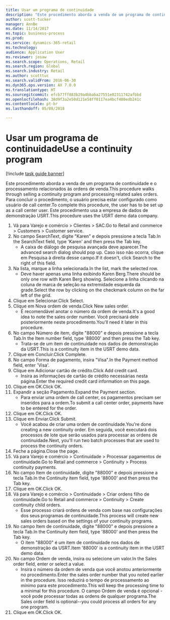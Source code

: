 ```yaml
--- 
title: Usar um programa de continuidade
description: "Este procedimento aborda a venda de um programa de continuidade e o processamento relacionados às ordens de venda."
author: scott-tucker
manager: AnnBe
ms.date: 11/14/2017
ms.topic: business-process
ms.prod: 
ms.service: dynamics-365-retail
ms.technology: 
audience: Application User
ms.reviewer: josaw
ms.search.scope: Operations, Retail
ms.search.region: Global
ms.search.industry: Retail
ms.author: scotttuc
ms.search.validFrom: 2016-06-30
ms.dyn365.ops.version: AX 7.0.0
ms.translationtype: HT
ms.sourcegitcommit: efcb77ff883b29a4bbaba27551e02311742afbbd
ms.openlocfilehash: 38d9f3a2e58d121e58ff0117ea4bcf480edb241c
ms.contentlocale: pt-br
ms.lasthandoff: 05/08/2018

---
```

# <a name="use-a-continuity-program"></a><span data-ttu-id="9274c-103">Usar um programa de continuidade</span><span class="sxs-lookup"><span data-stu-id="9274c-103">Use a continuity program</span></span>

[!include [task guide banner](../includes/task-guide-banner.md)]

<span data-ttu-id="9274c-104">Este procedimento aborda a venda de um programa de continuidade e o processamento relacionados às ordens de venda.</span><span class="sxs-lookup"><span data-stu-id="9274c-104">This procedure walks through selling a continuity program and processing related sales orders.</span></span> <span data-ttu-id="9274c-105">Para concluir o procedimento, o usuário precisa estar configurado como usuário de call center.</span><span class="sxs-lookup"><span data-stu-id="9274c-105">To complete this procedure, the user has to be set up as a call center user.</span></span> <span data-ttu-id="9274c-106">Este procedimento usa a empresa de dados de demonstração USRT.</span><span class="sxs-lookup"><span data-stu-id="9274c-106">This procedure uses the USRT demo data company.</span></span>

1. <span data-ttu-id="9274c-107">Vá para Varejo e comércio > Clientes > SAC.</span><span class="sxs-lookup"><span data-stu-id="9274c-107">Go to Retail and commerce > Customers > Customer service.</span></span>
2. <span data-ttu-id="9274c-108">No campo SearchText, digite "Karen" e depois pressione a tecla Tab.</span><span class="sxs-lookup"><span data-stu-id="9274c-108">In the SearchText field, type 'Karen' and then press the Tab key.</span></span>
    * <span data-ttu-id="9274c-109">A caixa de diálogo de pesquisa avançada deve aparecer.</span><span class="sxs-lookup"><span data-stu-id="9274c-109">The advanced search dialog should pop up.</span></span> <span data-ttu-id="9274c-110">Caso isso não ocorra, clique em Pesquisa à direita desse campo.</span><span class="sxs-lookup"><span data-stu-id="9274c-110">If it doesn't, click Search to the right of this field.</span></span>  
3. <span data-ttu-id="9274c-111">Na lista, marque a linha selecionada.</span><span class="sxs-lookup"><span data-stu-id="9274c-111">In the list, mark the selected row.</span></span>
    * <span data-ttu-id="9274c-112">Deve haver apenas uma linha exibindo Karen Berg.</span><span class="sxs-lookup"><span data-stu-id="9274c-112">There should be only one row with Karen Berg showing.</span></span> <span data-ttu-id="9274c-113">Selecione a linha clicando na coluna de marca de seleção na extremidade esquerda da grade.</span><span class="sxs-lookup"><span data-stu-id="9274c-113">Select the row by clicking on the checkmark column on the far left of the grid.</span></span>  
4. <span data-ttu-id="9274c-114">Clique em Selecionar.</span><span class="sxs-lookup"><span data-stu-id="9274c-114">Click Select.</span></span>
5. <span data-ttu-id="9274c-115">Clique em Nova ordem de venda.</span><span class="sxs-lookup"><span data-stu-id="9274c-115">Click New sales order.</span></span>
    * <span data-ttu-id="9274c-116">É recomendável anotar o número da ordem de venda.</span><span class="sxs-lookup"><span data-stu-id="9274c-116">It's a good idea to note the sales order number.</span></span> <span data-ttu-id="9274c-117">Você precisará dele posteriormente neste procedimento.</span><span class="sxs-lookup"><span data-stu-id="9274c-117">You'll need it later in this procedure.</span></span>  
6. <span data-ttu-id="9274c-118">No campo Número de item, digite "88000" e depois pressione a tecla Tab.</span><span class="sxs-lookup"><span data-stu-id="9274c-118">In the Item number field, type '88000' and then press the Tab key.</span></span>
    * <span data-ttu-id="9274c-119">Trata-se de um item de continuidade nos dados de demonstração da USRT.</span><span class="sxs-lookup"><span data-stu-id="9274c-119">This is a continuity item in the USRT demo data.</span></span>  
7. <span data-ttu-id="9274c-120">Clique em Concluir.</span><span class="sxs-lookup"><span data-stu-id="9274c-120">Click Complete.</span></span>
8. <span data-ttu-id="9274c-121">No campo Forma de pagamento, insira "Visa".</span><span class="sxs-lookup"><span data-stu-id="9274c-121">In the Payment method field, enter 'Visa'.</span></span>
9. <span data-ttu-id="9274c-122">Clique em Adicionar cartão de crédito.</span><span class="sxs-lookup"><span data-stu-id="9274c-122">Click Add credit card.</span></span>
    * <span data-ttu-id="9274c-123">Insira as informações de cartão de crédito necessárias nesta página.</span><span class="sxs-lookup"><span data-stu-id="9274c-123">Enter the required credit card information on this page.</span></span>  
10. <span data-ttu-id="9274c-124">Clique em OK.</span><span class="sxs-lookup"><span data-stu-id="9274c-124">Click OK.</span></span>
11. <span data-ttu-id="9274c-125">Expandir a seção Pagamento.</span><span class="sxs-lookup"><span data-stu-id="9274c-125">Expand the Payment section.</span></span>
    * <span data-ttu-id="9274c-126">Para enviar uma ordem de call center, os pagamentos precisam ser inseridos para a ordem.</span><span class="sxs-lookup"><span data-stu-id="9274c-126">To submit a call center order, payments have to be entered for the order.</span></span>  
12. <span data-ttu-id="9274c-127">Clique em OK.</span><span class="sxs-lookup"><span data-stu-id="9274c-127">Click OK.</span></span>
13. <span data-ttu-id="9274c-128">Clique em Enviar.</span><span class="sxs-lookup"><span data-stu-id="9274c-128">Click Submit.</span></span>
    * <span data-ttu-id="9274c-129">Você acabou de criar uma ordem de continuidade.</span><span class="sxs-lookup"><span data-stu-id="9274c-129">You're done creating a new continuity order.</span></span> <span data-ttu-id="9274c-130">Em seguida, você executará dois processos de lote que serão usados para processar as ordens de continuidade.</span><span class="sxs-lookup"><span data-stu-id="9274c-130">Next, you'll run two batch processes that are used to process the continuity orders.</span></span>  
14. <span data-ttu-id="9274c-131">Feche a página.</span><span class="sxs-lookup"><span data-stu-id="9274c-131">Close the page.</span></span>
15. <span data-ttu-id="9274c-132">Vá para Varejo e comércio > Continuidade > Processar pagamentos de continuidade.</span><span class="sxs-lookup"><span data-stu-id="9274c-132">Go to Retail and commerce > Continuity > Process continuity payments.</span></span>
16. <span data-ttu-id="9274c-133">No campo Item de continuidade, digite "88000" e depois pressione a tecla Tab.</span><span class="sxs-lookup"><span data-stu-id="9274c-133">In the Continuity item field, type '88000' and then press the Tab key.</span></span>
17. <span data-ttu-id="9274c-134">Clique em OK.</span><span class="sxs-lookup"><span data-stu-id="9274c-134">Click OK.</span></span>
18. <span data-ttu-id="9274c-135">Vá para Varejo e comércio > Continuidade > Criar ordens filho de continuidade.</span><span class="sxs-lookup"><span data-stu-id="9274c-135">Go to Retail and commerce > Continuity > Create continuity child orders.</span></span>
    * <span data-ttu-id="9274c-136">Esse processo criará ordens de venda com base nas configurações dos seus programas de continuidade.</span><span class="sxs-lookup"><span data-stu-id="9274c-136">This process will create new sales orders based on the settings of your continuity programs.</span></span>  
19. <span data-ttu-id="9274c-137">No campo Item de continuidade, digite "88000" e depois pressione a tecla Tab.</span><span class="sxs-lookup"><span data-stu-id="9274c-137">In the Continuity item field, type '88000' and then press the Tab key.</span></span>
    * <span data-ttu-id="9274c-138">O item "88000" é um item de continuidade nos dados de demonstração da USRT.</span><span class="sxs-lookup"><span data-stu-id="9274c-138">Item '88000' is a continuity item in the USRT demo data.</span></span>  
20. <span data-ttu-id="9274c-139">No campo Ordem de venda, insira ou selecione um valor.</span><span class="sxs-lookup"><span data-stu-id="9274c-139">In the Sales order field, enter or select a value.</span></span>
    * <span data-ttu-id="9274c-140">Insira o número da ordem de venda que você anotou anteriormente no procedimento.</span><span class="sxs-lookup"><span data-stu-id="9274c-140">Enter the sales order number that you noted earlier in the procedure.</span></span> <span data-ttu-id="9274c-141">Isso reduzirá o tempo de processamento ao mínimo para este procedimento.</span><span class="sxs-lookup"><span data-stu-id="9274c-141">This will keep the processing time to a minimal for this procedure.</span></span> <span data-ttu-id="9274c-142">O campo Ordem de venda é opcional - você pode processar todas as ordens de qualquer programa.</span><span class="sxs-lookup"><span data-stu-id="9274c-142">The Sales order field is optional--you could process all orders for any one program.</span></span>  
21. <span data-ttu-id="9274c-143">Clique em OK.</span><span class="sxs-lookup"><span data-stu-id="9274c-143">Click OK.</span></span>


